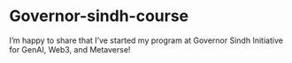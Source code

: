 # Governor-sindh-course
I’m happy to share that I’ve started my program at Governor Sindh Initiative for GenAI, Web3, and Metaverse! 
